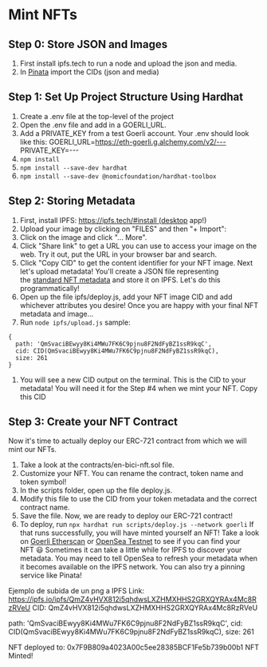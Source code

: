 # Mint NFTs

## Step 0: Store JSON and Images
1. First install ipfs.tech to run a node and upload the json and media.
2. In [Pinata](https://app.pinata.cloud/) import the CIDs (json and media)

## Step 1: Set Up Project Structure Using Hardhat
1. Create a .env file at the top-level of the project
2. Open the .env file and add in a GOERLI_URL.
3. Add a PRIVATE_KEY from a test Goerli account.
Your .env should look like this:
GOERLI_URL=https://eth-goerli.g.alchemy.com/v2/---
PRIVATE_KEY=---
4. ```npm install```
5. ```npm install --save-dev hardhat```
6. ```npm install --save-dev @nomicfoundation/hardhat-toolbox```

## Step 2: Storing Metadata
1. First, install IPFS: https://ipfs.tech/#install (desktop app!)
2. Upload your image by clicking on "FILES" and then "+ Import":
3. Click on the image and click "... More".
4. Click "Share link" to get a URL you can use to access your image on the web. Try it out, put the URL in your browser bar and search.
5. Click "Copy CID" to get the content identifier for your NFT image. Next let's upload metadata! You'll create a JSON file representing the [standard NFT metadata](https://docs.opensea.io/docs/metadata-standards) and store it on IPFS. Let's do this programmatically!
6. Open up the file ipfs/deploy.js, add your NFT image CID and add whichever attributes you desire! Once you are happy with your final NFT metadata and image...
7. Run ```node ipfs/upload.js```
sample:
```
{
  path: 'QmSvaciBEwyy8Ki4MWu7FK6C9pjnu8F2NdFyBZ1ssR9kqC',
  cid: CID(QmSvaciBEwyy8Ki4MWu7FK6C9pjnu8F2NdFyBZ1ssR9kqC),
  size: 261
}
```
1. You will see a new CID output on the terminal. This is the CID to your metadata! You will need it for the Step #4 when we mint your NFT. Copy this CID

## Step 3: Create your NFT Contract
Now it's time to actually deploy our ERC-721 contract from which we will mint our NFTs.
1. Take a look at the contracts/en-bici-nft.sol file.
2. Customize your NFT. You can rename the contract, token name and token symbol!
3. In the scripts folder, open up the file deploy.js.
4. Modify this file to use the CID from your token metadata and the correct contract name.
5. Save the file. Now, we are ready to deploy our ERC-721 contract!
6. To deploy, run ```npx hardhat run scripts/deploy.js --network goerli```
If that runs successfully, you will have minted yourself an NFT! Take a look on [Goerli Etherscan](https://goerli.etherscan.io/) or [OpenSea Testnet](https://testnets.opensea.io/) to see if you can find your NFT 😃
Sometimes it can take a little while for IPFS to discover your metadata. You may need to tell OpenSea to refresh your metadata when it becomes available on the IPFS network. You can also try a pinning service like Pinata!

Ejemplo de subida de un png a IPFS
Link: https://ipfs.io/ipfs/QmZ4vHVX812i5qhdwsLXZHMXHHS2GRXQYRAx4Mc8RzRVeU
CID: QmZ4vHVX812i5qhdwsLXZHMXHHS2GRXQYRAx4Mc8RzRVeU

path: 'QmSvaciBEwyy8Ki4MWu7FK6C9pjnu8F2NdFyBZ1ssR9kqC',
cid: CID(QmSvaciBEwyy8Ki4MWu7FK6C9pjnu8F2NdFyBZ1ssR9kqC),
size: 261

NFT deployed to: 0x7F9B809a4023A00c5ee28385BCF1Fe5b739b00b1
NFT Minted!